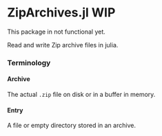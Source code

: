 # ZipArchives.jl WIP

This package in not functional yet.

Read and write Zip archive files in julia.


### Terminology

#### Archive
The actual `.zip` file on disk or in a buffer in memory.

#### Entry
A file or empty directory stored in an archive. 